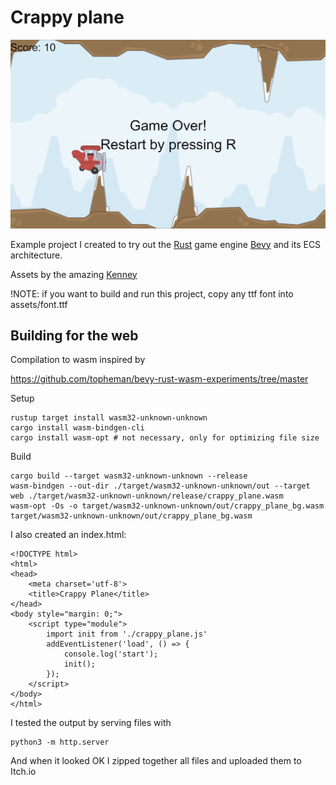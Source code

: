 # Crappy plane

![Screenshot from the game](screenshot.jpg)

Example project I created to try out the [Rust](https://www.rust-lang.org/) game engine [Bevy](https://bevyengine.org/) and its ECS architecture.

Assets by the amazing [Kenney](https://kenney.nl/)

!NOTE: if you want to build and run this project, copy any ttf font into assets/font.ttf

## Building for the web

Compilation to wasm inspired by

https://github.com/topheman/bevy-rust-wasm-experiments/tree/master

Setup

```
rustup target install wasm32-unknown-unknown
cargo install wasm-bindgen-cli
cargo install wasm-opt # not necessary, only for optimizing file size
```

Build

```
cargo build --target wasm32-unknown-unknown --release
wasm-bindgen --out-dir ./target/wasm32-unknown-unknown/out --target web ./target/wasm32-unknown-unknown/release/crappy_plane.wasm
wasm-opt -Os -o target/wasm32-unknown-unknown/out/crappy_plane_bg.wasm target/wasm32-unknown-unknown/out/crappy_plane_bg.wasm
```

I also created an index.html:

```
<!DOCTYPE html>
<html>
<head>
    <meta charset='utf-8'>
    <title>Crappy Plane</title>
</head>
<body style="margin: 0;">
    <script type="module">
        import init from './crappy_plane.js'
        addEventListener('load', () => {
            console.log('start');
            init();
        });
    </script>
</body>
</html>
```

I tested the output by serving files with

```
python3 -m http.server
```

And when it looked OK I zipped together all files and uploaded them to Itch.io